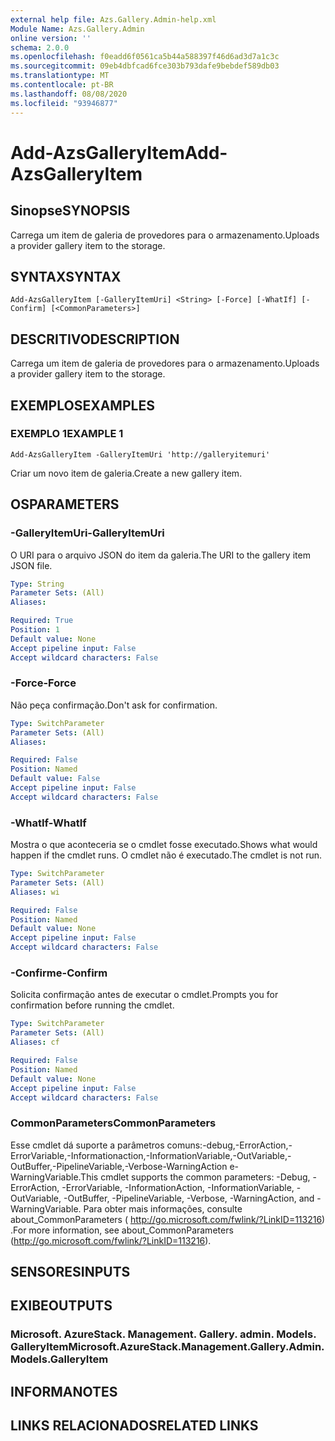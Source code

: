 ```yaml
---
external help file: Azs.Gallery.Admin-help.xml
Module Name: Azs.Gallery.Admin
online version: ''
schema: 2.0.0
ms.openlocfilehash: f0eadd6f0561ca5b44a588397f46d6ad3d7a1c3c
ms.sourcegitcommit: 09eb4dbfcad6fce303b793dafe9bebdef589db03
ms.translationtype: MT
ms.contentlocale: pt-BR
ms.lasthandoff: 08/08/2020
ms.locfileid: "93946877"
---
```

# <span data-ttu-id="ddebe-101">Add-AzsGalleryItem</span><span class="sxs-lookup"><span data-stu-id="ddebe-101">Add-AzsGalleryItem</span></span>

## <span data-ttu-id="ddebe-102">Sinopse</span><span class="sxs-lookup"><span data-stu-id="ddebe-102">SYNOPSIS</span></span>
<span data-ttu-id="ddebe-103">Carrega um item de galeria de provedores para o armazenamento.</span><span class="sxs-lookup"><span data-stu-id="ddebe-103">Uploads a provider gallery item to the storage.</span></span>

## <span data-ttu-id="ddebe-104">SYNTAX</span><span class="sxs-lookup"><span data-stu-id="ddebe-104">SYNTAX</span></span>

```
Add-AzsGalleryItem [-GalleryItemUri] <String> [-Force] [-WhatIf] [-Confirm] [<CommonParameters>]
```

## <span data-ttu-id="ddebe-105">DESCRITIVO</span><span class="sxs-lookup"><span data-stu-id="ddebe-105">DESCRIPTION</span></span>
<span data-ttu-id="ddebe-106">Carrega um item de galeria de provedores para o armazenamento.</span><span class="sxs-lookup"><span data-stu-id="ddebe-106">Uploads a provider gallery item to the storage.</span></span>

## <span data-ttu-id="ddebe-107">EXEMPLOS</span><span class="sxs-lookup"><span data-stu-id="ddebe-107">EXAMPLES</span></span>

### <span data-ttu-id="ddebe-108">EXEMPLO 1</span><span class="sxs-lookup"><span data-stu-id="ddebe-108">EXAMPLE 1</span></span>
```
Add-AzsGalleryItem -GalleryItemUri 'http://galleryitemuri'
```

<span data-ttu-id="ddebe-109">Criar um novo item de galeria.</span><span class="sxs-lookup"><span data-stu-id="ddebe-109">Create a new gallery item.</span></span>

## <span data-ttu-id="ddebe-110">OS</span><span class="sxs-lookup"><span data-stu-id="ddebe-110">PARAMETERS</span></span>

### <span data-ttu-id="ddebe-111">-GalleryItemUri</span><span class="sxs-lookup"><span data-stu-id="ddebe-111">-GalleryItemUri</span></span>
<span data-ttu-id="ddebe-112">O URI para o arquivo JSON do item da galeria.</span><span class="sxs-lookup"><span data-stu-id="ddebe-112">The URI to the gallery item JSON file.</span></span>

```yaml
Type: String
Parameter Sets: (All)
Aliases:

Required: True
Position: 1
Default value: None
Accept pipeline input: False
Accept wildcard characters: False
```

### <span data-ttu-id="ddebe-113">-Force</span><span class="sxs-lookup"><span data-stu-id="ddebe-113">-Force</span></span>
<span data-ttu-id="ddebe-114">Não peça confirmação.</span><span class="sxs-lookup"><span data-stu-id="ddebe-114">Don't ask for confirmation.</span></span>

```yaml
Type: SwitchParameter
Parameter Sets: (All)
Aliases:

Required: False
Position: Named
Default value: False
Accept pipeline input: False
Accept wildcard characters: False
```

### <span data-ttu-id="ddebe-115">-WhatIf</span><span class="sxs-lookup"><span data-stu-id="ddebe-115">-WhatIf</span></span>
<span data-ttu-id="ddebe-116">Mostra o que aconteceria se o cmdlet fosse executado.</span><span class="sxs-lookup"><span data-stu-id="ddebe-116">Shows what would happen if the cmdlet runs.</span></span>
<span data-ttu-id="ddebe-117">O cmdlet não é executado.</span><span class="sxs-lookup"><span data-stu-id="ddebe-117">The cmdlet is not run.</span></span>

```yaml
Type: SwitchParameter
Parameter Sets: (All)
Aliases: wi

Required: False
Position: Named
Default value: None
Accept pipeline input: False
Accept wildcard characters: False
```

### <span data-ttu-id="ddebe-118">-Confirme</span><span class="sxs-lookup"><span data-stu-id="ddebe-118">-Confirm</span></span>
<span data-ttu-id="ddebe-119">Solicita confirmação antes de executar o cmdlet.</span><span class="sxs-lookup"><span data-stu-id="ddebe-119">Prompts you for confirmation before running the cmdlet.</span></span>

```yaml
Type: SwitchParameter
Parameter Sets: (All)
Aliases: cf

Required: False
Position: Named
Default value: None
Accept pipeline input: False
Accept wildcard characters: False
```

### <span data-ttu-id="ddebe-120">CommonParameters</span><span class="sxs-lookup"><span data-stu-id="ddebe-120">CommonParameters</span></span>
<span data-ttu-id="ddebe-121">Esse cmdlet dá suporte a parâmetros comuns:-debug,-ErrorAction,-ErrorVariable,-Informationaction,-InformationVariable,-OutVariable,-OutBuffer,-PipelineVariable,-Verbose-WarningAction e-WarningVariable.</span><span class="sxs-lookup"><span data-stu-id="ddebe-121">This cmdlet supports the common parameters: -Debug, -ErrorAction, -ErrorVariable, -InformationAction, -InformationVariable, -OutVariable, -OutBuffer, -PipelineVariable, -Verbose, -WarningAction, and -WarningVariable.</span></span> <span data-ttu-id="ddebe-122">Para obter mais informações, consulte about_CommonParameters ( http://go.microsoft.com/fwlink/?LinkID=113216) .</span><span class="sxs-lookup"><span data-stu-id="ddebe-122">For more information, see about_CommonParameters (http://go.microsoft.com/fwlink/?LinkID=113216).</span></span>

## <span data-ttu-id="ddebe-123">SENSORES</span><span class="sxs-lookup"><span data-stu-id="ddebe-123">INPUTS</span></span>

## <span data-ttu-id="ddebe-124">EXIBE</span><span class="sxs-lookup"><span data-stu-id="ddebe-124">OUTPUTS</span></span>

### <span data-ttu-id="ddebe-125">Microsoft. AzureStack. Management. Gallery. admin. Models. GalleryItem</span><span class="sxs-lookup"><span data-stu-id="ddebe-125">Microsoft.AzureStack.Management.Gallery.Admin.Models.GalleryItem</span></span>

## <span data-ttu-id="ddebe-126">INFORMA</span><span class="sxs-lookup"><span data-stu-id="ddebe-126">NOTES</span></span>

## <span data-ttu-id="ddebe-127">LINKS RELACIONADOS</span><span class="sxs-lookup"><span data-stu-id="ddebe-127">RELATED LINKS</span></span>
